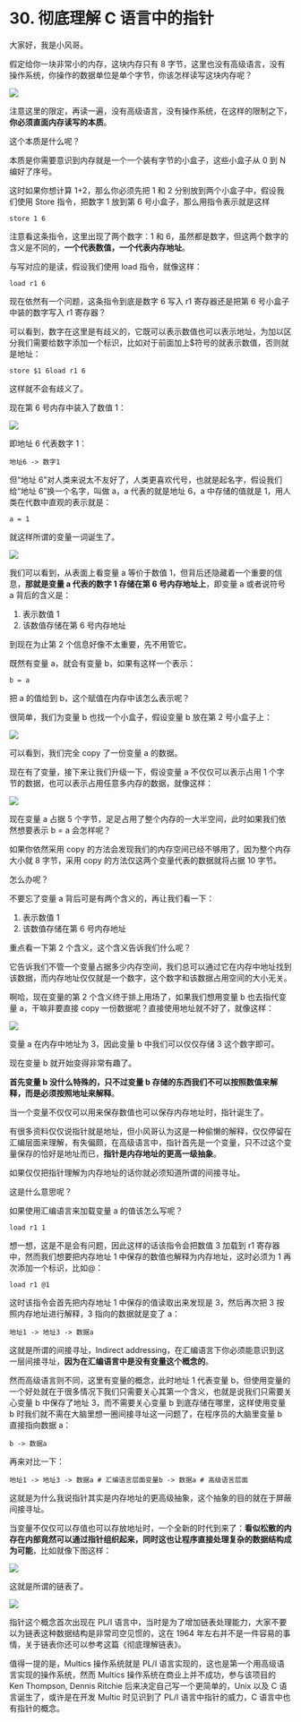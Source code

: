 # 30. 彻底理解 C 语言中的指针

大家好，我是小风哥。

假定给你一块非常小的内存，这块内存只有 8 字节，这里也没有高级语言，没有操作系统，你操作的数据单位是单个字节，你该怎样读写这块内存呢？

![](.gitbook/assets/30_1.jpg)

注意这里的限定，再读一遍，没有高级语言，没有操作系统，在这样的限制之下，**你必须直面内存读写的本质**。

这个本质是什么呢？

本质是你需要意识到内存就是一个一个装有字节的小盒子，这些小盒子从 0 到 N 编好了序号。

这时如果你想计算 1+2，那么你必须先把 1 和 2 分别放到两个小盒子中，假设我们使用 Store 指令，把数字 1 放到第 6 号小盒子，那么用指令表示就是这样

```
store 1 6
```

注意看这条指令，这里出现了两个数字：1 和 6，虽然都是数字，但这两个数字的含义是不同的，**一个代表数值，一个代表内存地址**。

与写对应的是读，假设我们使用 load 指令，就像这样：

```
load r1 6
```

现在依然有一个问题，这条指令到底是数字 6 写入 r1 寄存器还是把第 6 号小盒子中装的数字写入 r1 寄存器？

可以看到，数字在这里是有歧义的，它既可以表示数值也可以表示地址，为加以区分我们需要给数字添加一个标识，比如对于前面加上$符号的就表示数值，否则就是地址：

```
store $1 6load r1 6
```

这样就不会有歧义了。

现在第 6 号内存中装入了数值 1：

![](.gitbook/assets/30_2.jpg)

即地址 6 代表数字 1：

```
地址6 -> 数字1
```

但“地址 6”对人类来说太不友好了，人类更喜欢代号，也就是起名字，假设我们给“地址 6”换一个名字，叫做 a，a 代表的就是地址 6，a 中存储的值就是 1，用人类在代数中直观的表示就是：

```
a = 1
```

就这样所谓的变量一词诞生了。

![](.gitbook/assets/30_3.jpg)

我们可以看到，从表面上看变量 a 等价于数值 1，但背后还隐藏着一个重要的信息，**那就是变量 a 代表的数字 1 存储在第 6 号内存地址上**，即变量 a 或者说符号 a 背后的含义是：

1. 表示数值 1
2. 该数值存储在第 6 号内存地址

到现在为止第 2 个信息好像不太重要，先不用管它。

既然有变量 a，就会有变量 b，如果有这样一个表示：

```
b = a
```

把 a 的值给到 b，这个赋值在内存中该怎么表示呢？

很简单，我们为变量 b 也找一个小盒子，假设变量 b 放在第 2 号小盒子上：

![](.gitbook/assets/30_4.jpg)

可以看到，我们完全 copy 了一份变量 a 的数据。

现在有了变量，接下来让我们升级一下，假设变量 a 不仅仅可以表示占用 1 个字节的数据，也可以表示占用任意多内存的数据，就像这样：

![](.gitbook/assets/30_5.jpg)

现在变量 a 占据 5 个字节，足足占用了整个内存的一大半空间，此时如果我们依然想要表示 b = a 会怎样呢？

如果你依然采用 copy 的方法会发现我们的内存空间已经不够用了，因为整个内存大小就 8 字节，采用 copy 的方法仅这两个变量代表的数据就将占据 10 字节。

怎么办呢？

不要忘了变量 a 背后可是有两个含义的，再让我们看一下：

1. 表示数值 1
2. 该数值存储在第 6 号内存地址

重点看一下第 2 个含义，这个含义告诉我们什么呢？

它告诉我们不管一个变量占据多少内存空间，我们总可以通过它在内存中地址找到该数据，而内存地址仅仅就是一个数字，这个数字和该数据占用空间的大小无关。

啊哈，现在变量的第 2 个含义终于排上用场了，如果我们想用变量 b 也去指代变量 a，干嘛非要直接 copy 一份数据呢？直接使用地址就不好了，就像这样：

![](.gitbook/assets/30_6.jpg)

变量 a 在内存中地址为 3，因此变量 b 中我们可以仅仅存储 3 这个数字即可。

现在变量 b 就开始变得非常有趣了。

**首先变量 b 没什么特殊的，只不过变量 b 存储的东西我们不可以按照数值来解释，而是必须按照地址来解释**。

当一个变量不仅仅可以用来保存数值也可以保存内存地址时，指针诞生了。

有很多资料仅仅说指针就是地址，但小风哥认为这是一种偷懒的解释，仅仅停留在汇编层面来理解，有失偏颇，在高级语言中，指针首先是一个变量，只不过这个变量保存的恰好是地址而已，**指针是内存地址的更高一级抽象**。

如果仅仅把指针理解为内存地址的话你就必须知道所谓的间接寻址。

这是什么意思呢？

如果使用汇编语言来加载变量 a 的值该怎么写呢？

```
load r1 1
```

想一想，这是不是会有问题，因此这样的话该指令会把数值 3 加载到 r1 寄存器中，然而我们想要把内存地址 1 中保存的数值也解释为内存地址，这时必须为 1 再次添加一个标识，比如@：

```
load r1 @1
```

这时该指令会首先把内存地址 1 中保存的值读取出来发现是 3，然后再次把 3 按照内存地址进行解释，3 指向的数据就是变了 a：

```
地址1 -> 地址3 -> 数据a
```

这就是所谓的间接寻址，Indirect addressing，在汇编语言下你必须能意识到这一层间接寻址，**因为在汇编语言中是没有变量这个概念的**。

然而高级语言则不同，这里有变量的概念，此时地址 1 代表变量 b，但使用变量的一个好处就在于很多情况下我们只需要关心其第一个含义，也就是说我们只需要关心变量 b 中保存了地址 3，而不需要关心变量 b 到底存储在哪里，这样使用变量 b 时我们就不需在大脑里想一圈间接寻址这一问题了，在程序员的大脑里变量 b 直接指向数据 a：

```
b -> 数据a
```

再来对比一下：

```
地址1 -> 地址3 -> 数据a # 汇编语言层面变量b -> 数据a # 高级语言层面
```

这就是为什么我说指针其实是内存地址的更高级抽象，这个抽象的目的就在于屏蔽间接寻址。

当变量不仅仅可以存值也可以存放地址时，一个全新的时代到来了：**看似松散的内存在内部竟然可以通过指针组织起来，同时这也让程序直接处理复杂的数据结构成为可能**，比如就像下图这样：

![](.gitbook/assets/30_7.jpg)

这就是所谓的链表了。

![](.gitbook/assets/30_8.jpg)

指针这个概念首次出现在 PL/I 语言中，当时是为了增加链表处理能力，大家不要以为链表这种数据结构是非常司空见惯的，这在 1964 年左右并不是一件容易的事情，关于链表你还可以参考这篇《彻底理解链表》。

值得一提的是，Multics 操作系统就是 PL/I 语言实现的，这也是第一个用高级语言实现的操作系统，然而 Multics 操作系统在商业上并不成功，参与该项目的 Ken Thompson, Dennis Ritchie 后来决定自己写一个更简单的，Unix 以及 C 语言诞生了，或许是在开发 Multic 时见识到了 PL/I 语言中指针的威力，C 语言中也有指针的概念。
